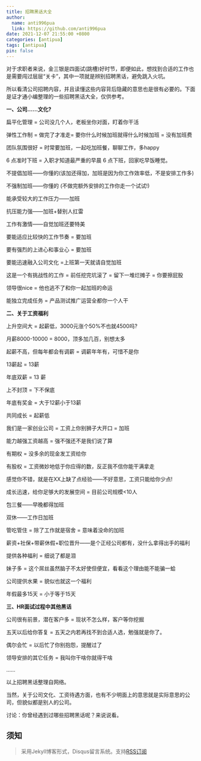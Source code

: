```yaml
---
title: 招聘黑话大全
author:
  name: anti996pua
  link: https://github.com/anti996pua
date: 2021-12-07 21:55:00 +0800
categories: [antipua]
tags: [antipua]
pin: false
---
```


对于求职者来说，金三银是四面试(跳槽)好时节，即便如此，想找到合适的工作也是需要闯过层层“关卡”，其中一项就是辨别招聘黑话，避免跳入火坑。

所以看清公司招聘内容，并且读懂这些内容背后隐藏的意思也是很有必要的。下面是证才通小编整理的一些招聘黑话大全，仅供参考。

**一、公司……文化?**

扁平化管理 = 公司没几个人，老板坐你对面，盯着你干活

弹性工作制 = 做完了才准走= 要你什么时候加班就得什么时候加班 = 没有加班费

团队氛围很好 = 时常要加班，一起吃加班餐，聊聊工作，多happy

6 点准时下班 = 入职才知道最严重的早晨 6 点下班，回家吃早饭睡觉。

不提倡加班——你懂的(该加还得加，加班是因为你工作效率低，不是安排工作多)

不强制加班——你懂的 (不做完额外安排的工作你走一个试试!)

能承受较大的工作压力——加班

抗压能力强——加班+替别人扛雷

工作有激情——自觉加班还要特美

要能适应比较快的工作节奏 = 要加班

要有强烈的上进心和事业心 = 要加班

要能迅速融入公司文化 =上班第一天就请自觉加班

这是一个有挑战性的工作 = 前任挖完坑滚了 = 留下一堆烂摊子 = 你要擦屁股

领导很nice = 他也逃不了和你一起加班的命运

能独立完成任务 = 产品测试推广运营全都你一个人干

**二、关于工资福利**

上升空间大 = 起薪低，3000元涨个50%不也就4500吗?

月薪8000-10000 = 8000，顶多加几百，别想太多

起薪不高，但每年都会有调薪 = 调薪年年有，可惜不是你

13薪起 = 13薪

年底双薪 = 13 薪

上不封顶 = 下不保底

年底有奖金 = 大于12薪小于13薪

共同成长 = 起薪低

我们是一家创业公司 = 工资上你别狮子大开口 = 加班

能力越强工资越高 = 强不强还不是我们说了算

有期权 = 没多余的现金发工资给你

有股权 = 工资微妙地低于你应得的数，反正我不信你能干满拿走

感觉你不错，就是在XX上缺了点经验——不好意思，工资只能给你少点!

成长迅速，给你足够大的发展空间 = 目前公司规模<10人

包三餐——早晚都得加班

双休——工作日加班

管吃管住 = 除了工作就是宿舍 = 意味着没命的加班

薪资+社保+带薪休假+职位晋升——是个正经公司都有，没什么拿得出手的福利

提供各种福利 = 细说了都是泪

妹子多 = 这个屌丝虽然脑子不太好使但便宜，看看这个理由能不能骗一蛤

公司提供水果 = 貌似也就这一个福利

年假最多15天 = 小于等于15天

**三、HR面试过程中其他黑话**

公司很有前景，潜在客户多 = 现状不怎么样，客户等你挖掘

五天以后给你答复 = 五天之内若再找不到合适人选，勉强就是你了。

偶尔会忙 = 以后忙了你别抱怨，提醒过了

领导安排的其它任务 = 我叫你干啥你就得干啥

……

以上招聘黑话整理自网络。

当然，关于公司文化、工资待遇方面，也有不少明面上的意思就是实际意思的公司，但貌似都是别人的公司。

讨论：你曾经遇到过哪些招聘黑话呢？来说说看。

## **须知**

> 采用Jekyll博客形式，Disqus留言系统。支持[RSS订阅](https://anti996pua.github.io/feed.xml)